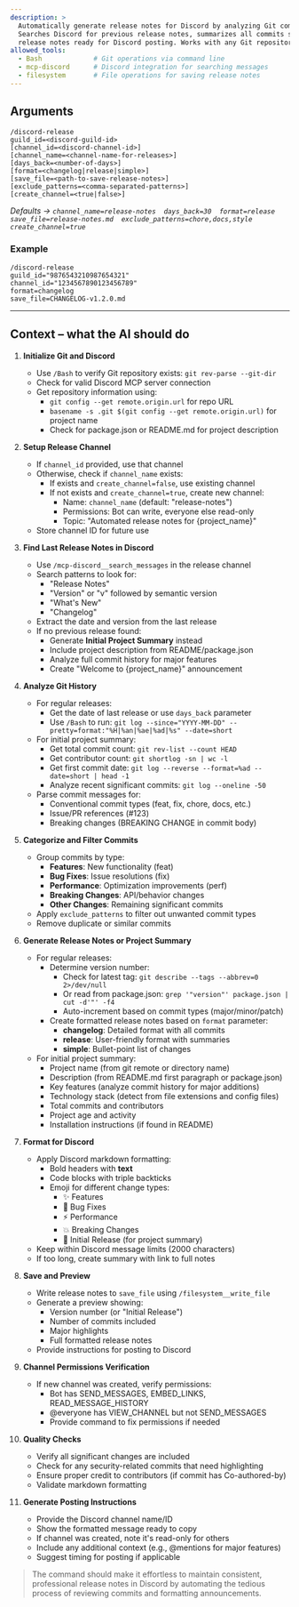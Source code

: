```yaml
---
description: >
  Automatically generate release notes for Discord by analyzing Git commits since the last published release.
  Searches Discord for previous release notes, summarizes all commits since then, and creates formatted
  release notes ready for Discord posting. Works with any Git repository in your current directory.
allowed_tools:
  - Bash             # Git operations via command line
  - mcp-discord      # Discord integration for searching messages
  - filesystem       # File operations for saving release notes
---
```


## Arguments

```
/discord-release
guild_id=<discord-guild-id>
[channel_id=<discord-channel-id>]
[channel_name=<channel-name-for-releases>]
[days_back=<number-of-days>]
[format=<changelog|release|simple>]
[save_file=<path-to-save-release-notes>]
[exclude_patterns=<comma-separated-patterns>]
[create_channel=<true|false>]
```
*Defaults → `channel_name=release-notes  days_back=30  format=release  save_file=release-notes.md  exclude_patterns=chore,docs,style  create_channel=true`*

### Example

```
/discord-release 
guild_id="9876543210987654321"
channel_id="1234567890123456789"
format=changelog
save_file=CHANGELOG-v1.2.0.md
```

---

## Context – what the AI should do

1. **Initialize Git and Discord**
   * Use `/Bash` to verify Git repository exists: `git rev-parse --git-dir`
   * Check for valid Discord MCP server connection
   * Get repository information using:
     - `git config --get remote.origin.url` for repo URL
     - `basename -s .git $(git config --get remote.origin.url)` for project name
     - Check for package.json or README.md for project description

2. **Setup Release Channel**
   * If `channel_id` provided, use that channel
   * Otherwise, check if `channel_name` exists:
     - If exists and `create_channel=false`, use existing channel
     - If not exists and `create_channel=true`, create new channel:
       - Name: `channel_name` (default: "release-notes")
       - Permissions: Bot can write, everyone else read-only
       - Topic: "Automated release notes for {project_name}"
   * Store channel ID for future use

3. **Find Last Release Notes in Discord**
   * Use `/mcp-discord__search_messages` in the release channel
   * Search patterns to look for:
     - "Release Notes"
     - "Version" or "v" followed by semantic version
     - "What's New"
     - "Changelog"
   * Extract the date and version from the last release
   * If no previous release found:
     - Generate **Initial Project Summary** instead
     - Include project description from README/package.json
     - Analyze full commit history for major features
     - Create "Welcome to {project_name}" announcement

4. **Analyze Git History**
   * For regular releases:
     - Get the date of last release or use `days_back` parameter
     - Use `/Bash` to run: `git log --since="YYYY-MM-DD" --pretty=format:"%H|%an|%ae|%ad|%s" --date=short`
   * For initial project summary:
     - Get total commit count: `git rev-list --count HEAD`
     - Get contributor count: `git shortlog -sn | wc -l`
     - Get first commit date: `git log --reverse --format=%ad --date=short | head -1`
     - Analyze recent significant commits: `git log --oneline -50`
   * Parse commit messages for:
     - Conventional commit types (feat, fix, chore, docs, etc.)
     - Issue/PR references (#123)
     - Breaking changes (BREAKING CHANGE in commit body)

5. **Categorize and Filter Commits**
   * Group commits by type:
     - **Features**: New functionality (feat)
     - **Bug Fixes**: Issue resolutions (fix)
     - **Performance**: Optimization improvements (perf)
     - **Breaking Changes**: API/behavior changes
     - **Other Changes**: Remaining significant commits
   * Apply `exclude_patterns` to filter out unwanted commit types
   * Remove duplicate or similar commits

6. **Generate Release Notes or Project Summary**
   * For regular releases:
     - Determine version number:
       - Check for latest tag: `git describe --tags --abbrev=0 2>/dev/null`
       - Or read from package.json: `grep '"version"' package.json | cut -d'"' -f4`
       - Auto-increment based on commit types (major/minor/patch)
     - Create formatted release notes based on `format` parameter:
       - **changelog**: Detailed format with all commits
       - **release**: User-friendly format with summaries
       - **simple**: Bullet-point list of changes
   * For initial project summary:
     - Project name (from git remote or directory name)
     - Description (from README.md first paragraph or package.json)
     - Key features (analyze commit history for major additions)
     - Technology stack (detect from file extensions and config files)
     - Total commits and contributors
     - Project age and activity
     - Installation instructions (if found in README)

7. **Format for Discord**
   * Apply Discord markdown formatting:
     - Bold headers with **text**
     - Code blocks with triple backticks
     - Emoji for different change types:
       - ✨ Features
       - 🐛 Bug Fixes
       - ⚡ Performance
       - 💥 Breaking Changes
       - 🎉 Initial Release (for project summary)
   * Keep within Discord message limits (2000 characters)
   * If too long, create summary with link to full notes

8. **Save and Preview**
   * Write release notes to `save_file` using `/filesystem__write_file`
   * Generate a preview showing:
     - Version number (or "Initial Release")
     - Number of commits included
     - Major highlights
     - Full formatted release notes
   * Provide instructions for posting to Discord

9. **Channel Permissions Verification**
   * If new channel was created, verify permissions:
     - Bot has SEND_MESSAGES, EMBED_LINKS, READ_MESSAGE_HISTORY
     - @everyone has VIEW_CHANNEL but not SEND_MESSAGES
     - Provide command to fix permissions if needed

10. **Quality Checks**
    * Verify all significant changes are included
    * Check for any security-related commits that need highlighting
    * Ensure proper credit to contributors (if commit has Co-authored-by)
    * Validate markdown formatting

11. **Generate Posting Instructions**
    * Provide the Discord channel name/ID
    * Show the formatted message ready to copy
    * If channel was created, note it's read-only for others
    * Include any additional context (e.g., @mentions for major features)
    * Suggest timing for posting if applicable

> The command should make it effortless to maintain consistent, professional release notes
> in Discord by automating the tedious process of reviewing commits and formatting announcements.